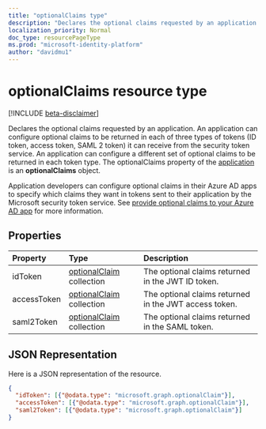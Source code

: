 ```yaml
---
title: "optionalClaims type"
description: "Declares the optional claims requested by an application."
localization_priority: Normal
doc_type: resourcePageType
ms.prod: "microsoft-identity-platform"
author: "davidmu1"
---
```


# optionalClaims resource type

[!INCLUDE [beta-disclaimer](../../includes/beta-disclaimer.md)]

Declares the optional claims requested by an application. An application can configure optional claims to be returned in each of three types of tokens (ID token, access token, SAML 2 token) it can receive from the security token service. An application can configure a different set of optional claims to be returned in each token type. The optionalClaims property of the [application](application.md) is an **optionalClaims** object.

Application developers can configure optional claims in their Azure AD apps to specify which claims they want in tokens sent to their application by the Microsoft security token service. See [provide optional claims to your Azure AD app](https://docs.microsoft.com/azure/active-directory/develop/active-directory-optional-claims) for more information.

## Properties
| Property     | Type        | Description |
|:-------------|:------------|:------------|
|idToken|[optionalClaim](optionalclaim.md) collection| The optional claims returned in the JWT ID token. |
|accessToken|[optionalClaim](optionalclaim.md) collection| The optional claims returned in the JWT access token. |
|saml2Token|[optionalClaim](optionalclaim.md) collection| The optional claims returned in the SAML token.|

## JSON Representation
Here is a JSON representation of the resource.
<!--{
  "blockType": "resource",
  "@odata.type": "microsoft.graph.optionalClaims"
}-->
``` json
{
  "idToken": [{"@odata.type": "microsoft.graph.optionalClaim"}],
  "accessToken": [{"@odata.type": "microsoft.graph.optionalClaim"}],
  "saml2Token": [{"@odata.type": "microsoft.graph.optionalClaim"}]
}
```
